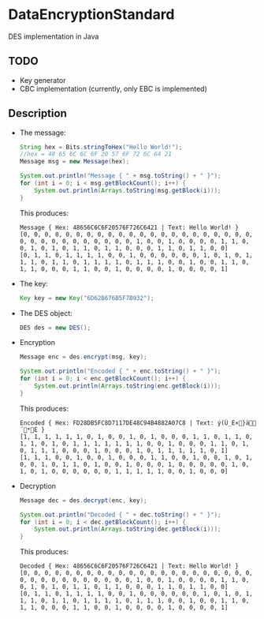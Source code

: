 # DataEncryptionStandard
DES implementation in Java

## TODO
- Key generator
- CBC implementation (currently, only EBC is implemented)

## Description
- The message:
  ```java
  String hex = Bits.stringToHex("Hello World!");
  //hex = 48 65 6C 6C 6F 20 57 6F 72 6C 64 21
  Message msg = new Message(hex);
  
  System.out.println("Message { " + msg.toString() + " }");
  for (int i = 0; i < msg.getBlockCount(); i++) {
      System.out.println(Arrays.toString(msg.getBlock(i)));
  }
  ```
  This produces:
  ```
  Message { Hex: 48656C6C6F20576F726C6421 | Text: Hello World! }
  [0, 0, 0, 0, 0, 0, 0, 0, 0, 0, 0, 0, 0, 0, 0, 0, 0, 0, 0, 0, 0, 0, 0, 0, 0, 0, 0, 0, 0, 0, 0, 0, 0, 1, 0, 0, 1, 0, 0, 0, 0, 1, 1, 0, 0, 1, 0, 1, 0, 1, 1, 0, 1, 1, 0, 0, 0, 1, 1, 0, 1, 1, 0, 0]
  [0, 1, 1, 0, 1, 1, 1, 1, 0, 0, 1, 0, 0, 0, 0, 0, 0, 1, 0, 1, 0, 1, 1, 1, 0, 1, 1, 0, 1, 1, 1, 1, 0, 1, 1, 1, 0, 0, 1, 0, 0, 1, 1, 0, 1, 1, 0, 0, 0, 1, 1, 0, 0, 1, 0, 0, 0, 0, 1, 0, 0, 0, 0, 1]
  ```
- The key:
  ```java
  Key key = new Key("6D62B676B5F7B932");
  ```
- The DES object:
  ```java
  DES des = new DES();
  ```
- Encryption
  ```java
  Message enc = des.encrypt(msg, key);
  
  System.out.println("Encoded { " + enc.toString() + " }");
  for (int i = 0; i < enc.getBlockCount(); i++) {
      System.out.println(Arrays.toString(enc.getBlock(i)));
  }
  ```
  This produces:
  ```
  Encoded { Hex: FD28DB5FC8D7117DE48C94B4882A07C8 | Text: ý(Û_È×}ä´*È }
  [1, 1, 1, 1, 1, 1, 0, 1, 0, 0, 1, 0, 1, 0, 0, 0, 1, 1, 0, 1, 1, 0, 1, 1, 0, 1, 0, 1, 1, 1, 1, 1, 1, 1, 0, 0, 1, 0, 0, 0, 1, 1, 0, 1, 0, 1, 1, 1, 0, 0, 0, 1, 0, 0, 0, 1, 0, 1, 1, 1, 1, 1, 0, 1]
  [1, 1, 1, 0, 0, 1, 0, 0, 1, 0, 0, 0, 1, 1, 0, 0, 1, 0, 0, 1, 0, 1, 0, 0, 1, 0, 1, 1, 0, 1, 0, 0, 1, 0, 0, 0, 1, 0, 0, 0, 0, 0, 1, 0, 1, 0, 1, 0, 0, 0, 0, 0, 0, 1, 1, 1, 1, 1, 0, 0, 1, 0, 0, 0]
  ```
- Decryption
  ```java
  Message dec = des.decrypt(enc, key);
  
  System.out.println("Decoded { " + dec.toString() + " }");
  for (int i = 0; i < dec.getBlockCount(); i++) {
      System.out.println(Arrays.toString(dec.getBlock(i)));
  }
  ```
  This produces:
  ```
  Decoded { Hex: 48656C6C6F20576F726C6421 | Text: Hello World! }
  [0, 0, 0, 0, 0, 0, 0, 0, 0, 0, 0, 0, 0, 0, 0, 0, 0, 0, 0, 0, 0, 0, 0, 0, 0, 0, 0, 0, 0, 0, 0, 0, 0, 1, 0, 0, 1, 0, 0, 0, 0, 1, 1, 0, 0, 1, 0, 1, 0, 1, 1, 0, 1, 1, 0, 0, 0, 1, 1, 0, 1, 1, 0, 0]
  [0, 1, 1, 0, 1, 1, 1, 1, 0, 0, 1, 0, 0, 0, 0, 0, 0, 1, 0, 1, 0, 1, 1, 1, 0, 1, 1, 0, 1, 1, 1, 1, 0, 1, 1, 1, 0, 0, 1, 0, 0, 1, 1, 0, 1, 1, 0, 0, 0, 1, 1, 0, 0, 1, 0, 0, 0, 0, 1, 0, 0, 0, 0, 1]
  ```
